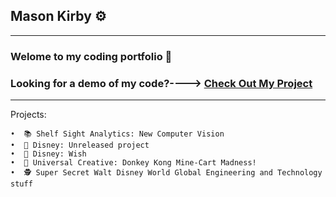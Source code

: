 ## Mason Kirby ⚙️

---

### Welome to my coding portfolio 🙂

### Looking for a demo of my code?----> [Check Out My Project](https://github.com/Mason-programming/resume_code_examples/blob/main/code_python/demo.py)

---

Projects:

    •  📚 Shelf Sight Analytics: New Computer Vision  
    •  💫 Disney: Unreleased project 
    •  💫 Disney: Wish
    •  🎢 Universal Creative: Donkey Kong Mine-Cart Madness! 
    •  🕵️‍ Super Secret Walt Disney World Global Engineering and Technology stuff